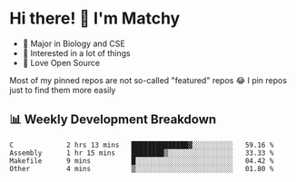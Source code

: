 # Hi there! 👋 I'm Matchy

- 🧬 Major in Biology and CSE
- 🎈 Interested in a lot of things
- 💜 Love Open Source

Most of my pinned repos are not so-called "featured" repos 😂 I pin repos just to find them more easily

## 📊 Weekly Development Breakdown

<!--START_SECTION:waka-->

```text
C             2 hrs 13 mins   ██████████████▓░░░░░░░░░░   59.16 %
Assembly      1 hr 15 mins    ████████▒░░░░░░░░░░░░░░░░   33.33 %
Makefile      9 mins          █░░░░░░░░░░░░░░░░░░░░░░░░   04.42 %
Other         4 mins          ▒░░░░░░░░░░░░░░░░░░░░░░░░   01.80 %
```

<!--END_SECTION:waka-->
